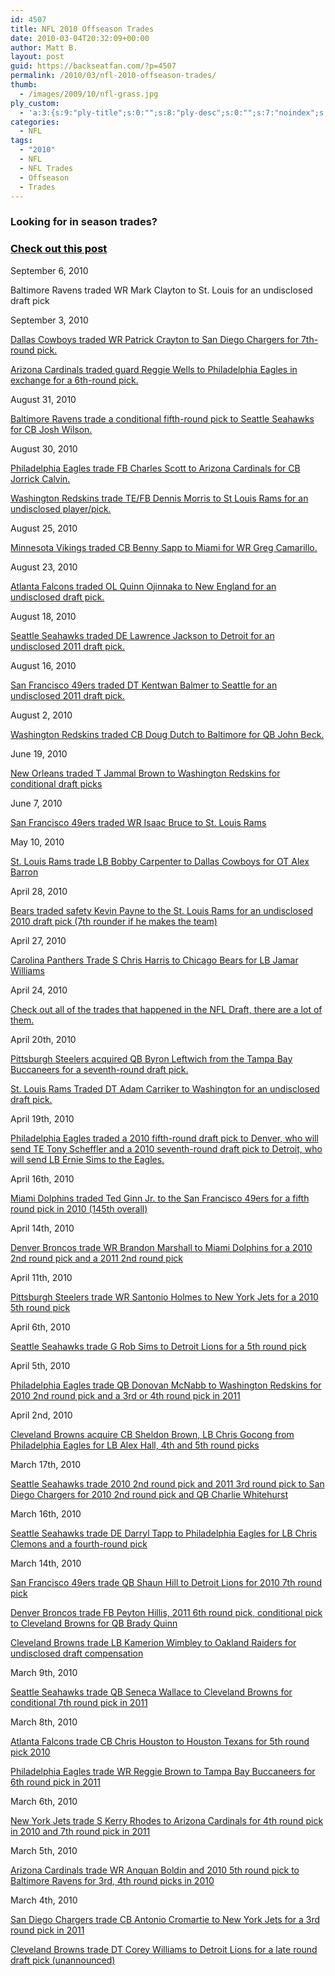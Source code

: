 ```yaml
---
id: 4507
title: NFL 2010 Offseason Trades
date: 2010-03-04T20:32:09+00:00
author: Matt B.
layout: post
guid: https://backseatfan.com/?p=4507
permalink: /2010/03/nfl-2010-offseason-trades/
thumb:
  - /images/2009/10/nfl-grass.jpg
ply_custom:
  - 'a:3:{s:9:"ply-title";s:0:"";s:8:"ply-desc";s:0:"";s:7:"noindex";s:0:"";}'
categories:
  - NFL
tags:
  - "2010"
  - NFL
  - NFL Trades
  - Offseason
  - Trades
---
```


<div class="entry">
  <h3>
    Looking for in season trades?
  </h3>

  <h3>
    <a href="https://backseatfan.com/2010/09/nfl-2010-season-trades/"><span style="color: #000000;">Check out this post</span></a>
  </h3>

  <p>
    September 6, 2010
  </p>

  <p>
    Baltimore Ravens traded WR Mark Clayton to St. Louis for an undisclosed draft pick
  </p>

  <p>
    September 3, 2010
  </p>

  <p>
    <a href="http://prod.www.nfl.com/news/story/09000d5d81a3e2cb/article/cowboys-trade-crayton-to-chargers-acquire-seventhround-pick">Dallas Cowboys traded WR Patrick Crayton to San Diego Chargers for 7th-round pick.</a>
  </p>

  <p>
    <a href="http://nbcsports.msnbc.com/id/38995166/ns/sports-player_news/">Arizona Cardinals traded guard Reggie Wells to Philadelphia Eagles in exchange for a 6th-round pick.</a>
  </p>

  <p>
    August 31, 2010
  </p>

  <p>
    <a href="http://sports.yahoo.com/nfl/blog/shutdown_corner/post/Ravens-trade-for-Seahawks-CB-Josh-Wilson?urn=nfl-266523">Baltimore Ravens trade a conditional fifth-round pick to Seattle Seahawks for CB Josh Wilson.</a>
  </p>

  <p>
    August 30, 2010
  </p>

  <p>
    <a href="http://www.bleedinggreennation.com/2010/8/30/1658658/breaking-eagles-trade-charles">Philadelphia Eagles trade FB Charles Scott to Arizona Cardinals for CB Jorrick Calvin.</a>
  </p>

  <p>
    <a href="http://voices.washingtonpost.com/redskinsinsider/running-backs/redskins-trade-dennis-morris-t.html">Washington Redskins trade TE/FB Dennis Morris to St Louis Rams for an undisclosed player/pick.</a>
  </p>

  <p>
    August 25, 2010
  </p>

  <p>
    <a href="http://bleacherreport.com/articles/443405-miami-dolphins-trade-wide-receiver-greg-camarillo-to-minnesota-vikings">Minnesota Vikings traded CB Benny Sapp to Miami for WR Greg Camarillo.</a>
  </p>

  <p>
    August 23, 2010
  </p>

  <p>
    <a href="http://www.nationalfootballpost.com/Falcons-trade-Quinn-Ojinnaka-to-the-Patriots.html">Atlanta Falcons traded OL Quinn Ojinnaka to New England for an undisclosed draft pick.</a>
  </p>

  <p>
    August 18, 2010
  </p>

  <p>
    <a href="http://www.sbnation.com/2010/8/18/1630228/lawrence-jackson-trade-lions-seahawks-2008-1st-round-pick">Seattle Seahawks traded DE Lawrence Jackson to Detroit for an undisclosed 2011 draft pick.</a>
  </p>

  <p>
    August 16, 2010
  </p>

  <p>
    <a href="http://www.sbnation.com/2010/8/16/1625605/kentwan-balmer-trade-seahawks-49ers-2008-first-round-pick">San Francisco 49ers traded DT Kentwan Balmer to Seattle for an undisclosed 2011 draft pick.</a>
  </p>

  <p>
    August 2, 2010
  </p>

  <p>
    <a href="http://www.sbnation.com/2010/8/2/1601137/john-beck-trade-redskins-ravens-quarterback">Washington Redskins traded CB Doug Dutch to Baltimore for QB John Beck.</a>
  </p>

  <p>
    June 19, 2010
  </p>

  <p>
    <a href="http://www.washingtonpost.com/wp-dyn/content/blog/2010/06/19/BL2010061903124.html">New Orleans traded T Jammal Brown to Washington Redskins for conditional draft picks</a>
  </p>

  <p>
    June 7, 2010
  </p>

  <p>
    <a href="http://content.usatoday.com/communities/thehuddle/post/2010/06/49ers-trade-wr-isaac-bruce-to-rams-so-he-can-retire-with-original-team/1">San Francisco 49ers traded WR Isaac Bruce to St. Louis Rams</a>
  </p>

  <p>
    May 10, 2010
  </p>

  <p>
    <a href="http://content.usatoday.com/communities/thehuddle/post/2010/05/rams-trade-ot-alex-barron-to-cowboys-for-lb-bobby-carpenter/1">St. Louis Rams trade LB Bobby Carpenter to Dallas Cowboys for OT Alex Barron</a>
  </p>

  <p>
    April 28, 2010
  </p>

  <p>
    <a href="http://blogs.suntimes.com/bears/2010/04/payne_traded_to_rams_for_draft.html">Bears traded safety Kevin Payne to the St. Louis Rams for an undisclosed 2010 draft pick (7th rounder if he makes the team)</a>
  </p>

  <p>
    April 27, 2010
  </p>

  <p>
    <a href="http://sports.espn.go.com/chicago/nfl/news/story?id=5139992">Carolina Panthers Trade S Chris Harris to Chicago Bears for LB Jamar Williams</a>
  </p>

  <p>
    April 24, 2010
  </p>

  <p>
    <a href="https://backseatfan.com/index.php/2010/04/2010-nfl-draft-trade-tracker/">Check out all of the trades that happened in the NFL Draft, there are a lot of them.</a>
  </p>

  <p>
    April 20th, 2010
  </p>

  <p>
    <a href="http://msn.foxsports.com/nfl/story/pittsburgh-steelers-tampa-bay-buccaneers-byron-leftwich-trade-042010">Pittsburgh Steelers acquired QB Byron Leftwich from the Tampa Bay Buccaneers for a seventh-round draft pick.</a>
  </p>

  <p>
    <a href="http://content.usatoday.com/communities/thehuddle/post/2010/04/rams-trade-former-first-round-pick-adam-carriker-to-redskins/1">St. Louis Rams Traded DT Adam Carriker to Washington for an undisclosed draft pick.</a>
  </p>

  <p>
    April 19th, 2010
  </p>

  <p>
    <a href="http://profootballtalk.nbcsports.com/2010/04/19/three-way-trade-sends-tony-scheffler-to-detroit-ernie-sims-to-philly/">Philadelphia Eagles traded a 2010 fifth-round draft pick to Denver, who will send TE Tony Scheffler and a 2010 seventh-round draft pick to Detroit, who will send LB Ernie Sims to the Eagles.</a>
  </p>

  <p>
    April 16th, 2010
  </p>

  <p>
    <a href="http://sports.espn.go.com/nfl/news/story?id=5099673">Miami Dolphins traded Ted Ginn Jr. to the San Francisco 49ers for a fifth round pick in 2010 (145th overall)</a>
  </p>

  <p>
    April 14th, 2010
  </p>

  <p>
    <a href="https://backseatfan.com/index.php/2010/04/denver-broncos-trade-brandon-marshall-to-miami-dolphins/">Denver Broncos trade WR Brandon Marshall to Miami Dolphins for a 2010 2nd round pick and a 2011 2nd round pick</a>
  </p>

  <p>
    April 11th, 2010
  </p>

  <p>
    <a href="http://sports.espn.go.com/new-york/nfl/news/story?id=5077088">Pittsburgh Steelers trade WR Santonio Holmes to New York Jets for a 2010 5th round pick</a>
  </p>

  <p>
    April 6th, 2010
  </p>

  <p>
    <a href="http://blog.seattlepi.com/football/archives/200664.asp">Seattle Seahawks trade G Rob Sims to Detroit Lions for a 5th round pick</a>
  </p>

  <p>
    April 5th, 2010
  </p>

  <p>
    <a href="http://sports.espn.go.com/nfl/news/story?id=5055346">Philadelphia Eagles trade QB Donovan McNabb to Washington Redskins for 2010 2nd round pick and a 3rd or 4th round pick in 2011</a>
  </p>

  <p>
    April 2nd, 2010
  </p>

  <p>
    <a href="http://sports.espn.go.com/nfl/news/story?id=5050119">Cleveland Browns acquire CB Sheldon Brown, LB Chris Gocong from Philadelphia Eagles for LB Alex Hall, 4th and 5th round picks</a>
  </p>

  <p>
    March 17th, 2010
  </p>

  <p>
    <a href="https://backseatfan.com/index.php/2010/03/chargers-trade-qb-charlie-whitehurst-to-seahawks/">Seattle Seahawks trade 2010 2nd round pick and 2011 3rd round pick to San Diego Chargers for 2010 2nd round pick and QB Charlie Whitehurst</a>
  </p>

  <p>
    March 16th, 2010
  </p>

  <p>
    <a href="http://seattletimes.nwsource.com/html/seahawksblog/2011361461_report_seahawks_21.html">Seattle Seahawks trade DE Darryl Tapp to Philadelphia Eagles for LB Chris Clemons and a fourth-round pick</a>
  </p>

  <p>
    March 14th, 2010
  </p>

  <p>
    <a href="http://profootballtalk.nbcsports.com/2010/03/14/49ers-trade-shaun-hill-to-lions/">San Francisco 49ers trade QB Shaun Hill to Detroit Lions for 2010 7th round pick</a>
  </p>

  <p>
    <a href="http://content.usatoday.com/communities/thehuddle/post/2010/03/cleveland-browns-trade-qb-brady-quinn-to-denver-broncos/1">Denver Broncos trade FB Peyton Hillis, 2011 6th round pick, conditional pick to Cleveland Browns for QB Brady Quinn</a>
  </p>

  <p>
    <a href="http://www.cleveland.com/browns/index.ssf/2010/03/kamerion_wimbley_traded_by_bro.html">Cleveland Browns trade LB Kamerion Wimbley to Oakland Raiders for undisclosed draft compensation</a>
  </p>

  <p>
    March 9th, 2010
  </p>

  <p>
    <a href="http://www.examiner.com/x-37659-Seattle-Seahawks-Examiner~y2010m3d10-Seahawks-trade-Wallace-to-Cleveland">Seattle Seahawks trade QB Seneca Wallace to Cleveland Browns for conditional 7th round pick in 2011</a>
  </p>

  <p>
    March 8th, 2010
  </p>

  <p>
    <a href="http://www.freep.com/Story_not_found">Atlanta Falcons trade CB Chris Houston to Houston Texans for 5th round pick 2010</a>
  </p>

  <p>
    <a href="http://sports.gather.com/viewArticle.action?articleId=281474978091383">Philadelphia Eagles trade WR Reggie Brown to Tampa Bay Buccaneers for 6th round pick in 2011</a>
  </p>

  <p>
    March 6th, 2010
  </p>

  <p>
    <a href="http://www.nytimes.com/2010/03/07/sports/football/07jets.html">New York Jets trade S Kerry Rhodes to Arizona Cardinals for 4th round pick in 2010 and 7th round pick in 2011</a>
  </p>

  <p>
    March 5th, 2010
  </p>

  <p>
    <a href="http://sports.espn.go.com/nfl/news/story?id=4970057">Arizona Cardinals trade WR Anquan Boldin and 2010 5th round pick to Baltimore Ravens for 3rd, 4th round picks in 2010</a>
  </p>

  <p>
    March 4th, 2010
  </p>

  <p>
    <a href="http://profootballtalk.nbcsports.com/2010/03/04/antonio-cromartie-is-headed-to-the-jets/">San Diego Chargers trade CB Antonio Cromartie to New York Jets for a 3rd round pick in 2011</a>
  </p>

  <p>
    <a href="http://sports.espn.go.com/nfl/news/story?id=4967021">Cleveland Browns trade DT Corey Williams to Detroit Lions for a late round draft pick (unannounced)</a>
  </p>
</div>
